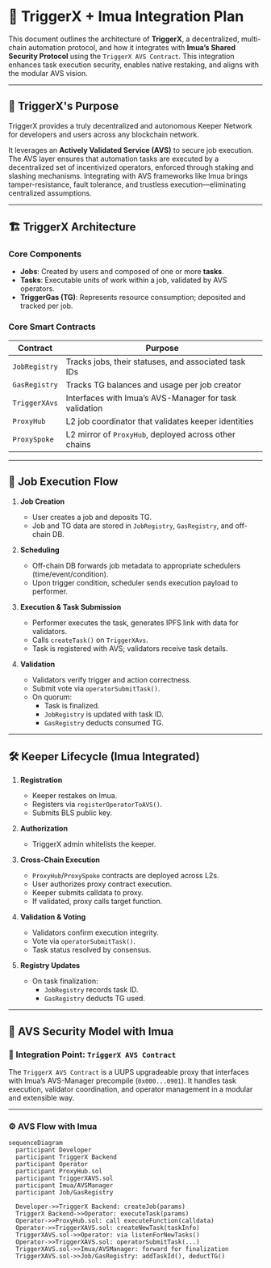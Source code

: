 # 🔗 TriggerX + Imua Integration Plan

This document outlines the architecture of **TriggerX**, a decentralized, multi-chain automation protocol, and how it integrates with **Imua’s Shared Security Protocol** using the `TriggerX AVS Contract`. This integration enhances task execution security, enables native restaking, and aligns with the modular AVS vision.

---

## 🎯 TriggerX's Purpose

TriggerX provides a truly decentralized and autonomous Keeper Network for developers and users across any blockchain network.

It leverages an **Actively Validated Service (AVS)** to secure job execution. The AVS layer ensures that automation tasks are executed by a decentralized set of incentivized operators, enforced through staking and slashing mechanisms. Integrating with AVS frameworks like Imua brings tamper-resistance, fault tolerance, and trustless execution—eliminating centralized assumptions.

---

## 🏗️ TriggerX Architecture

### Core Components

- **Jobs**: Created by users and composed of one or more **tasks**.
- **Tasks**: Executable units of work within a job, validated by AVS operators.
- **TriggerGas (TG)**: Represents resource consumption; deposited and tracked per job.

### Core Smart Contracts

| Contract       | Purpose                                                  |
|----------------|----------------------------------------------------------|
| `JobRegistry`  | Tracks jobs, their statuses, and associated task IDs     |
| `GasRegistry`  | Tracks TG balances and usage per job creator             |
| `TriggerXAvs`  | Interfaces with Imua’s AVS-Manager for task validation   |
| `ProxyHub`     | L2 job coordinator that validates keeper identities      |
| `ProxySpoke`   | L2 mirror of `ProxyHub`, deployed across other chains    |

---

## 🔄 Job Execution Flow

1. **Job Creation**
   - User creates a job and deposits TG.
   - Job and TG data are stored in `JobRegistry`, `GasRegistry`, and off-chain DB.

2. **Scheduling**
   - Off-chain DB forwards job metadata to appropriate schedulers (time/event/condition).
   - Upon trigger condition, scheduler sends execution payload to performer.

3. **Execution & Task Submission**
   - Performer executes the task, generates IPFS link with data for validators.
   - Calls `createTask()` on `TriggerXAvs`.
   - Task is registered with AVS; validators receive task details.

4. **Validation**
   - Validators verify trigger and action correctness.
   - Submit vote via `operatorSubmitTask()`.
   - On quorum:
     - Task is finalized.
     - `JobRegistry` is updated with task ID.
     - `GasRegistry` deducts consumed TG.

---

## 🛠️ Keeper Lifecycle (Imua Integrated)

1. **Registration**
   - Keeper restakes on Imua.
   - Registers via `registerOperatorToAVS()`.
   - Submits BLS public key.

2. **Authorization**
   - TriggerX admin whitelists the keeper.

3. **Cross-Chain Execution**
   - `ProxyHub`/`ProxySpoke` contracts are deployed across L2s.
   - User authorizes proxy contract execution.
   - Keeper submits calldata to proxy.
   - If validated, proxy calls target function.

4. **Validation & Voting**
   - Validators confirm execution integrity.
   - Vote via `operatorSubmitTask()`.
   - Task status resolved by consensus.

5. **Registry Updates**
   - On task finalization:
     - `JobRegistry` records task ID.
     - `GasRegistry` deducts TG used.

---

## 🔐 AVS Security Model with Imua

### 🔗 Integration Point: `TriggerX AVS Contract`

The `TriggerX AVS Contract` is a UUPS upgradeable proxy that interfaces with Imua’s AVS-Manager precompile (`0x000...0901`). It handles task execution, validator coordination, and operator management in a modular and extensible way.

---

### ⚙️ AVS Flow with Imua

```mermaid
sequenceDiagram
  participant Developer
  participant TriggerX Backend
  participant Operator
  participant ProxyHub.sol
  participant TriggerXAVS.sol
  participant Imua/AVSManager
  participant Job/GasRegistry

  Developer->>TriggerX Backend: createJob(params)
  TriggerX Backend->>Operator: executeTask(params)
  Operator->>ProxyHub.sol: call executeFunction(calldata)
  Operator->>TriggerXAVS.sol: createNewTask(taskInfo)
  TriggerXAVS.sol->>Operator: via listenForNewTasks()
  Operator->>TriggerXAVS.sol: operatorSubmitTask(...)
  TriggerXAVS.sol->>Imua/AVSManager: forward for finalization
  TriggerXAVS.sol->>Job/GasRegistry: addTaskId(), deductTG()
